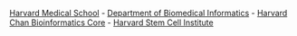 

[Harvard Medical School](https://hms.harvard.edu) - 
[Department of Biomedical Informatics](https://dbmi.hms.harvard.edu/) - 
[Harvard Chan Bioinformatics Core](http://bioinformatics.sph.harvard.edu) - 
[Harvard Stem Cell Institute](https://hsci.harvard.edu/)

